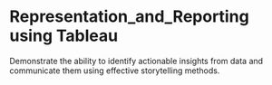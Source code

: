 # Representation_and_Reporting using Tableau
Demonstrate the ability to identify actionable insights from data and communicate them using effective storytelling methods.
